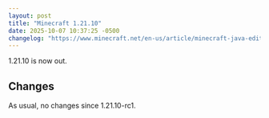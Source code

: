 ```yaml
---
layout: post
title: "Minecraft 1.21.10"
date: 2025-10-07 10:37:25 -0500
changelog: "https://www.minecraft.net/en-us/article/minecraft-java-edition-1-21-10"
---
```


1.21.10 is now out.

## Changes

As usual, no changes since 1.21.10-rc1.


